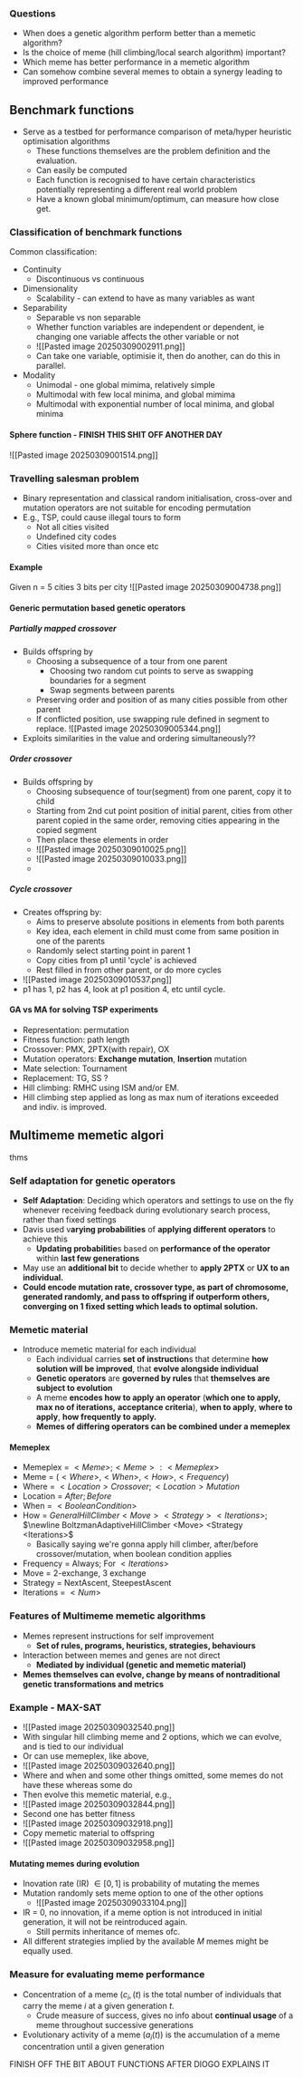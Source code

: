 ### Questions
- When does a genetic algorithm perform better than a memetic algorithm?
- Is the choice of meme (hill climbing/local search algorithm) important?
- Which meme has better performance in a memetic algorithm
- Can somehow combine several memes to obtain a synergy leading to improved performance
## Benchmark functions
- Serve as a testbed for performance comparison of meta/hyper heuristic optimisation algorithms
	- These functions themselves are the problem definition and the evaluation.
	- Can easily be computed
	- Each function is recognised to have certain characteristics potentially representing a different real world problem
	- Have a known global minimum/optimum, can measure how close get.
### Classification of benchmark functions
Common classification:
- Continuity
	- Discontinuous vs continuous
- Dimensionality
	- Scalability - can extend to have as many variables as want
- Separability
	- Separable vs non separable
	- Whether function variables are independent or dependent, ie changing one variable affects the other variable or not
	- ![[Pasted image 20250309002911.png]]
	- Can take one variable, optimisie it, then do another, can do this in parallel.
- Modality
	- Unimodal - one global mimima, relatively simple
	- Multimodal with few local minima, and global mimima
	- Multimodal with exponential number of local minima, and global minima
#### Sphere function - FINISH THIS SHIT OFF ANOTHER DAY

![[Pasted image 20250309001514.png]]


### Travelling salesman problem
- Binary representation and classical random initialisation, cross-over and mutation operators are not suitable for encoding permutation
- E.g., TSP, could cause illegal tours to form
	- Not all cities visited
	- Undefined city codes
	- Cities visited more than once etc
#### Example
Given n = 5 cities 
3 bits per city
![[Pasted image 20250309004738.png]]
#### Generic permutation based genetic operators
##### Partially mapped crossover
- Builds offspring by
	- Choosing a subsequence of a tour from one parent
		- Choosing two random cut points to serve as swapping boundaries for a segment
		- Swap segments between parents
	- Preserving order and position of as many cities possible from other parent
	- If conflicted position, use swapping rule defined in segment to replace. 
	![[Pasted image 20250309005344.png]]
- Exploits similarities in the value and ordering simultaneously??
##### Order crossover
- Builds offspring by
	- Choosing subsequence of tour(segment) from one parent, copy it to child
	- Starting from 2nd cut point position of initial parent, cities from other parent copied in the same order, removing cities appearing in the copied segment
	- Then place these elements in order
	- ![[Pasted image 20250309010025.png]]
	- ![[Pasted image 20250309010033.png]]
	- 
##### Cycle crossover
- Creates offspring by:
	- Aims to preserve absolute positions in elements from both parents
	- Key idea, each element in child must come from same position in one of the parents
	- Randomly select starting point in parent 1
	- Copy cities from p1 until 'cycle' is achieved
	- Rest filled in from other parent, or do more cycles
- ![[Pasted image 20250309010537.png]]
- p1 has 1, p2 has 4, look at p1 position 4, etc until cycle.

#### GA vs MA for solving TSP experiments
- Representation: permutation
- Fitness function: path length
- Crossover: PMX, 2PTX(with repair), OX
- Mutation operators: **Exchange mutation**, **Insertion** mutation
- Mate selection: Tournament
- Replacement: TG, SS ?
- Hill climbing: RMHC using ISM and/or EM.
- Hill climbing step applied as long as max num of iterations exceeded and indiv. is improved.


## Multimeme memetic algori
thms
### Self adaptation for genetic operators
- **Self Adaptation**: Deciding which operators and settings to use on the fly whenever receiving feedback during evolutionary search process, rather than fixed settings
- Davis used v**arying probabilities** of **applying different operators** to achieve this
	- **Updating probabilitie**s based on **performance of the operator** within **last few generations**
- May use an **additional bit** to decide whether to **apply 2PTX** or **UX to an individual.**
- **Could encode mutation rate, crossover type, as part of chromosome, generated randomly, and pass to offspring if outperform others, converging on 1 fixed setting which leads to optimal solution.**
### Memetic material
- Introduce memetic material for each individual
	- Each individual carries **set of instruction**s that determine **how solution will be improved**, that **evolve alongside individual**
	- **Genetic operators** are **governed by rules** that **themselves are subject to evolution**
	- A meme **encodes how to apply an operator** (**which one to apply,** **max no of iterations,** **acceptance criteria**), **when to apply**, **where to apply**, **how frequently to apply.**
	- **Memes of differing operators can be combined under a memeplex**
#### Memeplex
- Memeplex = $<Meme>;<Meme>:<Memeplex>$ 
- Meme = $(<Where>, <When>, <How>, <Frequency)$
- Where = $<Location> Crossover; <Location> Mutation$ 
- Location = $After ; Before$
- When = $< BooleanCondition>$
- How = $GeneralHillClimber <Move> <Strategy> <Iterations>;$ $\newline BoltzmanAdaptiveHillClimber <Move> <Strategy <Iterations>$
	- Basically saying we're gonna apply hill climber, after/before crossover/mutation, when boolean condition applies
- Frequency = Always; For $<Iterations>$
- Move = 2-exchange, 3 exchange
- Strategy = NextAscent, SteepestAscent
- Iterations = $<Num>$
### Features of Multimeme memetic algorithms
- Memes represent instructions for self improvement
	- **Set of rules, programs, heuristics, strategies, behaviours**
- Interaction between memes and genes are not direct
	- **Mediated by individual (genetic and memetic material)**
- **Memes themselves can evolve, change by means of nontraditional genetic transformations and metrics**

### Example - MAX-SAT
- ![[Pasted image 20250309032540.png]]
- With singular hill climbing meme and 2 options, which we can evolve, and is tied to our individual
- Or can use memeplex, like above, 
- ![[Pasted image 20250309032640.png]]
- Where and when and some other things omitted, some memes do not have these whereas some do
- Then evolve this memetic material, e.g.,
- ![[Pasted image 20250309032844.png]]
- Second one has better fitness
- ![[Pasted image 20250309032918.png]]
- Copy memetic material to offspring
- ![[Pasted image 20250309032958.png]]


#### Mutating memes during evolution
- Inovation rate (IR) $\in [0,1]$ is probability of mutating the memes
- Mutation randomly sets meme option to one of the other options
	- ![[Pasted image 20250309033104.png]]
- IR = 0, no innovation, if a meme option is not introduced in initial generation, it will not be reintroduced again.
	- Still permits inheritance of memes ofc.
- All different strategies implied by the available $M$ memes might be equally used. 

### Measure for evaluating meme performance
- Concentration of a meme $(c_i,(t)$ is the total number of individuals that carry the meme $i$ at a given generation $t$.
	- Crude measure of success, gives no info about **continual usage** of a meme throughout successive generations
- Evolutionary activity of a meme $(a_i(t))$ is the accumulation of a meme concentration until a given generation



FINISH OFF THE BIT ABOUT FUNCTIONS AFTER DIOGO EXPLAINS IT